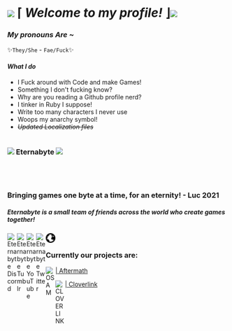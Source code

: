 # ![](https://cdn.discordapp.com/attachments/873410298348990494/873410483066126436/emot2.png) &lceil; *Welcome to my profile!* &rfloor;![](https://cdn.discordapp.com/attachments/873410298348990494/873410483066126436/emot2.png)

### *My pronouns Are ~*
✨`They/She` - `Fae/Fuck`✨

#### *What I do*
- I Fuck around with Code and make Games!
- Something I don't fucking know?
- Why are you reading a Github profile nerd?
- I tinker in Ruby I suppose!
- Write too many characters I never use
- Woops my anarchy symbol!
- ~~*Updated Localization files*~~
#
### ![](https://cdn.discordapp.com/emojis/814932281658703892.png?v=1) Eternabyte ![](https://cdn.discordapp.com/emojis/814932689429856256.png?v=1)
#
[website]: https://eternabyte.dev
[twitter]: https://twitter.com/EternabyteDev
[youtube]: https://www.youtube.com/channel/UCEC_Zc9HNC2ly-AG1vpkhng
[discord]: https://discord.gg/pvSEcbCbn9
[tumblr]: https://eternabyte.tumblr.com

![]()
### Bringing games one byte at a time, for an eternity! - Luc 2021
##### Eternabyte is a small team of friends across the world who create games together!
[<img align="left" alt="Eternabyte Discord" width="22px" src="https://cdn.jsdelivr.net/npm/simple-icons@v3/icons/discord.svg" />][discord] 
[<img align="left" alt="Eternabyte Tumblr" width="22px" src="https://cdn.jsdelivr.net/npm/simple-icons@v3/icons/tumblr.svg" />][tumblr] 
[<img align="left" alt="Eternabyte YouTube" width="22px" src="https://cdn.jsdelivr.net/npm/simple-icons@v3/icons/youtube.svg" />][youtube] 
[<img align="left" alt="Eternabyte Twitter" width="22px" src="https://cdn.jsdelivr.net/npm/simple-icons@v3/icons/twitter.svg" />][twitter] 
[<img align="left" alt="Eternabyte.dev" width="22px" src="https://raw.githubusercontent.com/iconic/open-iconic/master/svg/globe.svg" />][website]
##### ![]()
### Currently our projects are:
[OSAM]: https://github.com/Eternabyte/Modshot-Aftermath
[CLOVERLINK]: https://github.com/CryroFox/ModShot-Cloverlink-Fork
[<img align="left" alt="OSAM" width="22px" src="https://cdn.cloudflare.steamstatic.com/steamcommunity/public/images/apps/1601980/4ba76829f030602dae4d571f635a96b9f9984393.jpg" /> | Aftermath][OSAM] ![]()

[<img align="left" alt="CLOVERLINK" width="22px" src="https://cdn.discordapp.com/attachments/873410298348990494/873467403244277770/icon.png" />| Cloverlink][CLOVERLINK] ![]()

<!--

# ![](https://cdn.discordapp.com/attachments/873410298348990494/873457941360046100/Sprite-0001111.png) &lceil; `I can't fucking do this anymore :D!` &rfloor;
-->